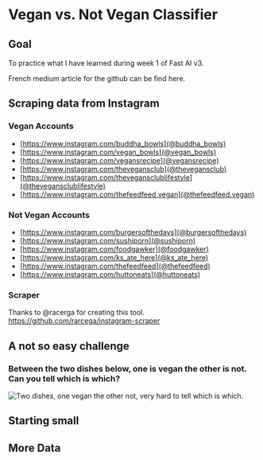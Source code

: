 # Vegan vs. Not Vegan Classifier


## Goal
To practice what I have learned during week 1 of Fast AI v3.

French medium article for the github can be find here.

## Scraping data from Instagram

### Vegan Accounts
- [https://www.instagram.com/buddha_bowls](@buddha_bowls)
- [https://www.instagram.com/vegan_bowls](@vegan_bowls)
- [https://www.instagram.com/vegansrecipe](@vegansrecipe)
- [https://www.instagram.com/thevegansclub](@thevegansclub)
- [https://www.instagram.com/thevegansclublifestyle](@thevegansclublifestyle)
- [https://www.instagram.com/thefeedfeed.vegan](@thefeedfeed.vegan)

### Not Vegan Accounts
- [https://www.instagram.com/burgersofthedays](@burgersofthedays)
- [https://www.instagram.com/sushiporn](@sushiporn)
- [https://www.instagram.com/foodgawker](@foodgawker)
- [https://www.instagram.com/ks_ate_here](@ks_ate_here)
- [https://www.instagram.com/thefeedfeed](@thefeedfeed)
- [https://www.instagram.com/huttoneats](@huttoneats)


### Scraper
Thanks to @racerga for creating this tool.
https://github.com/rarcega/instagram-scraper

## A not so easy challenge
### Between the two dishes below, one is vegan the other is not. Can you tell which is which?
![Two dishes, one vegan the other not, very hard to tell which is which.](https:/remiconnesson/instaclassifier/illustration1.png)


## Starting small

## More Data
